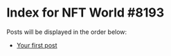 # Index for NFT World #8193
Posts will be displayed in the order below:

- [Your first post](./001-first.md)

